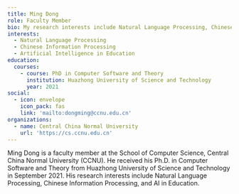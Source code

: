 ```yaml
---
title: Ming Dong
role: Faculty Member
bio: My research interests include Natural Language Processing, Chinese Information Processing, and AI in Education.
interests:
  - Natural Language Processing
  - Chinese Information Processing
  - Artificial Intelligence in Education
education:
  courses:
    - course: PhD in Computer Software and Theory
      institution: Huazhong University of Science and Technology
      year: 2021
social:
  - icon: envelope
    icon_pack: fas
    link: 'mailto:dongming@ccnu.edu.cn'
organizations:
  - name: Central China Normal University
    url: 'https://cs.ccnu.edu.cn'
---
```


Ming Dong is a faculty member at the School of Computer Science, Central China Normal University (CCNU). He received his Ph.D. in Computer Software and Theory from Huazhong University of Science and Technology in September 2021. His research interests include Natural Language Processing, Chinese Information Processing, and AI in Education. 